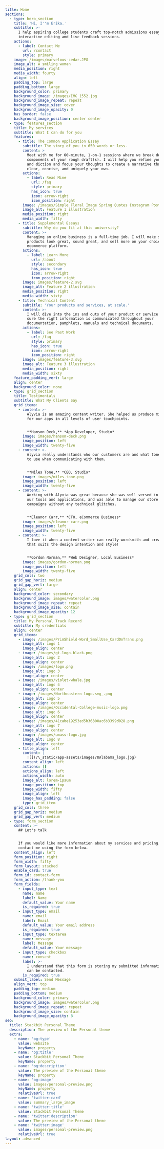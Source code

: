 ```yaml
---
title: Home
sections:
  - type: hero_section
    title: 'Hi, I''m Erika.'
    subtitle: >-
      I help aspiring college students craft top-notch admissions essays through
      interactive editing and live feedback sessions.
    actions:
      - label: Contact Me
        url: /contact
        style: primary
    image: /images/marvelous-cedar.JPG
    image_alt: A smiling woman
    media_position: right
    media_width: fourty
    align: left
    padding_top: large
    padding_bottom: large
    background_color: primary
    background_image: /images/IMG_1552.jpg
    background_image_repeat: repeat
    background_image_size: cover
    background_image_opacity: 0
    has_border: false
    background_image_position: center center
  - type: features_section
    title: My services
    subtitle: What I can do for you
    features:
      - title: The Common Application Essay
        subtitle: The story of you in 650 words or less.
        content: >
          Meet with me for 60-minute, 1-on-1 sessions where we break down the
          components of your rough draft(s). I will help you refine your grammar
          and diction and focus your thoughts to create a narrative that is
          clear, concise, and uniquely your own.
        actions:
          - label: Read Mine
            url: /faq
            style: primary
            has_icon: true
            icon: arrow-right
            icon_position: right
        image: /images/Simple Floral Image Spring Quotes Instagram Post (3).png
        image_alt: Feature 1 illustration
        media_position: right
        media_width: fifty
      - title: Supplemental Essays
        subtitle: Why do you fit at this university?
        content: >-
          Managing an online business is a full-time job. I will make sure your
          products look great, sound great, and sell more on your choice of
          ecommerce platform.
        actions:
          - label: Learn More
            url: /about
            style: secondary
            has_icon: true
            icon: arrow-right
            icon_position: right
        image: images/feature-2.svg
        image_alt: Feature 2 illustration
        media_position: right
        media_width: sixty
      - title: Technical Content
        subtitle: 'Your products and services, at scale.'
        content: >-
          I will dive into the ins and outs of your product or service and make
          sure the right information is communicated throughout your
          documentation, pamphlets, manuals and technical documents.
        actions:
          - label: See Past Work
            url: /faq
            style: primary
            has_icon: true
            icon: arrow-right
            icon_position: right
        image: images/feature-3.svg
        image_alt: Feature 3 illustration
        media_position: right
        media_width: sixty
    feature_padding_vert: large
    align: center
    background_color: none
  - type: grid_section
    title: Testimonials
    subtitle: What My Clients Say
    grid_items:
      - content: >-
          Alyvia is an amazing content writer. She helped us produce microcopy
          for our apps in all levels of user touchpoints.


          **Hanson Deck,** *App Developer, Studio*
        image: images/hanson-deck.png
        image_position: left
        image_width: twenty-five
      - content: >-
          Alyvia really understands who our customers are and what tone of voice
          to use when communicating with them.


          **Miles Tone,** *CEO, Studio*
        image: images/miles-tone.png
        image_position: left
        image_width: twenty-five
      - content: >-
          Working with Alyvia was great because she was well versed in all of
          our tools and applications, and was able to manage our store and
          campaigns without any technical glitches.


          **Eleanor Carr,** *CTO, eCommerce Business*
        image: images/eleanor-carr.png
        image_position: left
        image_width: twenty-five
      - content: >-
          I love it when a content writer can really wordsmith and create copy
          that suits the design intention and style!


          **Gordon Norman,** *Web Designer, Local Business*
        image: images/gordon-norman.png
        image_position: left
        image_width: twenty-five
    grid_cols: two
    grid_gap_horiz: medium
    grid_gap_vert: large
    align: center
    background_color: secondary
    background_image: images/watercolor.png
    background_image_repeat: repeat
    background_image_size: contain
    background_image_opacity: 12
  - type: grid_section
    title: My Personal Track Record
    subtitle: My credentials
    align: center
    grid_items:
      - image: /images/PrimShield-Word_SmallUse_CardOnTrans.png
        image_alt: Logo 1
        image_align: center
      - image: /images/gt-logo-black.png
        image_alt: Logo 2
        image_align: center
      - image: /images/logo.png
        image_alt: Logo 3
        image_align: center
      - image: /images/violet-whale.jpg
        image_alt: Logo 4
        image_align: center
      - image: /images/Northeastern-logo.svg_.png
        image_alt: Logo 5
        image_align: center
      - image: /images/Occidental-College-music-logo.png
        image_alt: Logo 6
        image_align: center
      - image: /images/41cabe19253ed5b36300ac6b3399d028.png
        image_alt: Logo 7
        image_align: center
      - image: /images/umass-logo.jpg
        image_alt: Logo 8
        image_align: center
      - title_align: left
        content: |
          ![](/\_static/app-assets/images/UAlabama_logo.jpg)
        content_align: left
        actions: []
        actions_align: left
        actions_width: auto
        image_alt: lorem-ipsum
        image_position: top
        image_width: fifty
        image_align: left
        image_has_padding: false
        type: grid_item
    grid_cols: three
    grid_gap_horiz: medium
    grid_gap_vert: medium
  - type: form_section
    content: >-
      ## Let's talk


      If you would like more information about my services and pricing, please
      contact me using the form below.
    content_align: left
    form_position: right
    form_width: fifty
    form_layout: stacked
    enable_card: true
    form_id: contact-form
    form_action: /thank-you
    form_fields:
      - input_type: text
        name: name
        label: Name
        default_value: Your name
        is_required: true
      - input_type: email
        name: email
        label: Email
        default_value: Your email address
        is_required: true
      - input_type: textarea
        name: message
        label: Message
        default_value: Your message
      - input_type: checkbox
        name: consent
        label: >-
          I understand that this form is storing my submitted information so I
          can be contacted.
        is_required: true
    submit_label: Send Message
    align_vert: top
    padding_top: medium
    padding_bottom: medium
    background_color: primary
    background_image: images/watercolor.png
    background_image_repeat: repeat
    background_image_size: contain
    background_image_opacity: 8
seo:
  title: Stackbit Personal Theme
  description: The preview of the Personal theme
  extra:
    - name: 'og:type'
      value: website
      keyName: property
    - name: 'og:title'
      value: Stackbit Personal Theme
      keyName: property
    - name: 'og:description'
      value: The preview of the Personal theme
      keyName: property
    - name: 'og:image'
      value: images/personal-preview.png
      keyName: property
      relativeUrl: true
    - name: 'twitter:card'
      value: summary_large_image
    - name: 'twitter:title'
      value: Stackbit Personal Theme
    - name: 'twitter:description'
      value: The preview of the Personal theme
    - name: 'twitter:image'
      value: images/personal-preview.png
      relativeUrl: true
layout: advanced
---
```

